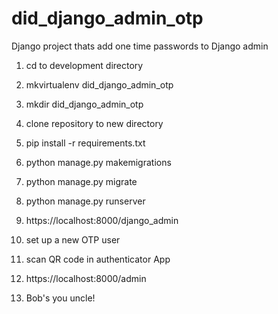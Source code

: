 # did_django_admin_otp
Django project thats add one time passwords to Django admin

1) cd to development directory
2) mkvirtualenv did_django_admin_otp
3) mkdir did_django_admin_otp
4) clone repository to new directory
5) pip install -r requirements.txt
6) python manage.py makemigrations
7) python manage.py migrate
8) python manage.py runserver
9) https://localhost:8000/django_admin
10) set up a new OTP user
11) scan QR code in authenticator App
12) https://localhost:8000/admin

13) Bob's you uncle!

